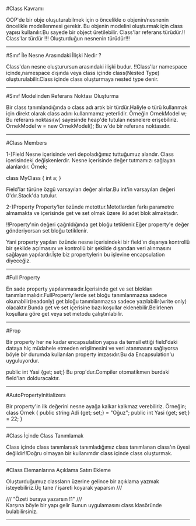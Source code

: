 ﻿#Class Kavramı 

OOP'de bir obje oluşuturabilmek için o öncelikle o objenin/nesnenin öncelikle modellenmesi gerekir.
Bu objenin modelini oluşturmak için class yapısı kullanılır.Bu sayede bir object üretilebilir.
Class'lar referans türüdür.!!
Class'lar türdür !!! Oluşturduğun nesnenin türüdür!!!

-----------------------------------------------------------------------------------------------------------------

#Sınıf İle Nesne Arasındaki İlişki Nedir ?


Class'dan nesne oluşturursun arasındaki ilişki budur.
!!Class'lar namespace içinde,namespace dışında veya class içinde class(Nested Type) oluşturulabilir.Class içinde class oluşturmaya nested type denir.

-----------------------------------------------------------------------------------------------------------------

#Sınıf Modelinden Referans Noktası Oluşturma


Bir class tanımlandığında o class adı artık bir türdür.Haliyle o türü kullanmak için direkt olarak class adını kullanmamız yeterlidir.
Örneğin
OrnekModel w; Bu referans noktası(w) sayesinde heap'de tutulan nesnelere erişebiliriz.
OrnekModel w = new OrnekModel(); Bu w'de bir referans noktasıdır.

-----------------------------------------------------------------------------------------------------------------

#Class Members

1-)Field
Nesne içerisinde veri depoladığımız tuttuğumuz alandır.
Class içerisindeki değişkenlerdir.
Nesne içerisinde değer tutmamızı sağlayan alanlardır.
Örnek;

class MyClass
{
	int a;
}

Field'lar türüne özgü varsayılan değer alırlar.Bu int'in varsayılan değeri 0'dır.Stack'da tutulur.


2-)Property
Property'ler özünde metottur.Metotlardan farkı parametre almamakta ve içerisinde get ve set olmak üzere iki adet blok almaktadır.

!!Property'nin değeri çağrıldığında get bloğu tetiklenir.Eğer property'e değer gönderiyorsan set bloğu tetiklenir.

Yani property yapıları özünde nesne içerisindeki bir field'ın dışarıya kontrollü bir şekilde açılmasını ve kontrollü bir şekilde dışarıdan veri alınmasını sağlayan yapılardır.İşte biz propertylerin bu işlevine encapsulation diyeceğiz.

-----------------------------------------------------------------------------------------------------------------

#Full Property 

En sade property yapılanmasıdır.İçerisinde get ve set blokları tanımlanmalıdır.FullProperty'lerde set bloğu tanımlanmazsa sadece okunabilir(readonly) get bloğu tanımlanmazsa sadece yazılabilir(write only) olacaktır.Bunda get ve set içerisine bazı koşullar eklenebilir.Belirlenen koşullara göre get veya set metodu çalıştırılabilir.

-----------------------------------------------------------------------------------------------------------------

#Prop 

Bir property her ne kadar encapsulation yapsa da temsil ettiği field'daki dataya hiç müdahele etmeden erişilmesini ve veri atanmasını sağlıyorsa böyle bir durumda kullanılan property imzasıdır.Bu da Encapsulation'u uyguluyordur.

public int Yasi {get; set;} Bu prop'dur.Compiler otomatikmen burdaki field'ları dolduracaktır.

-----------------------------------------------------------------------------------------------------------------

#AutoPropertyInitializers

Bir property'in ilk değerini nesne ayağa kalkar kalkmaz verebiliriz.
Örneğin;
class Ornek
{
	public string Adi {get; set;} = "Oğuz";
	public int Yasi {get; set;} = 22;
}

-----------------------------------------------------------------------------------------------------------------

#Class İçinde Class Tanımlamak

Class içinde class tanımlarsak tanımladığımız class tanımlanan class'ın üyesi değildir!!Doğru olmayan bir kullanımdır class içinde class oluşturmak.

-----------------------------------------------------------------------------------------------------------------

#Class Elemanlarına Açıklama Satırı Ekleme

Oluşturduğumuz classların üzerine gelince bir açıklama yazmak isteyebiliriz.Üç tane / işareti koyarak yaparsın
		  /// <summary>
         ///	"Özeti buraya yazarsın !1"
         /// </summary> Karşına böyle bir yapı gelir
Bunun uygulamasını class klasöründe bulabilirsiniz.

-----------------------------------------------------------------------------------------------------------------





















